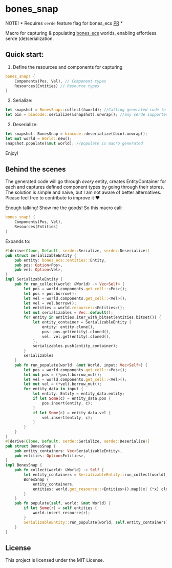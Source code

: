 # bones_snap

NOTE! * Requires `serde` feature flag for bones_ecs [PR](https://github.com/fishfolk/bones/pull/438) *

Macro for capturing & populating [bones_ecs](https://github.com/fishfolk/bones/) worlds, enabling effortless serde (de)serialization.

## Quick start:

1. Define the resources and components for capturing
```rust
bones_snap! {
    Components(Pos, Vel), // Component types
    Resources(Entities) // Resource types
}
```

2. Serialize:
```rust
let snapshot = BonesSnap::collect(&world); //Calling generated code to take a snapshot
let bin = bincode::serialize(&snapshot).unwrap(); //any serde supported serialization
```

2. Deserialize:
```rust
let snapshot: BonesSnap = bincode::deserialize(&bin).unwrap();
let mut world = World::new();
snapshot.populate(&mut world); //populate is macro generated
```

Enjoy!

## Behind the scenes
The generated code will go through *every* entity, creates EntityContainer for each and captures defined component types by going through their stores.
The solution is simple and naive, but I am not aware of better alternatives. Please feel free to contribute to improve it ❤️

Enough talking! Show me the goods! So this macro call:
```rust
bones_snap! {
    Components(Pos, Vel),
    Resources(Entities)
}
```
Expands to:
```rust
#[derive(Clone, Default, serde::Serialize, serde::Deserialize)]
pub struct SerializableEntity {
    pub entity: bones_ecs::entities::Entity,
    pub pos: Option<Pos>,
    pub vel: Option<Vel>,
}
impl SerializableEntity {
    pub fn run_collect(world: &World) -> Vec<Self> {
        let pos = world.components.get_cell::<Pos>();
        let pos = pos.borrow();
        let vel = world.components.get_cell::<Vel>();
        let vel = vel.borrow();
        let entities = world.resource::<Entities>();
        let mut serializables = Vec::default();
        for entity in entities.iter_with_bitset(entities.bitset()) {
            let entity_container = SerializableEntity {
                entity: entity.clone(),
                pos: pos.get(entity).cloned(),
                vel: vel.get(entity).cloned(),
            };
            serializables.push(entity_container);
        }
        serializables
    }
    pub fn run_populate(world: &mut World, input: Vec<Self>) {
        let pos = world.components.get_cell::<Pos>();
        let mut pos = (*pos).borrow_mut();
        let vel = world.components.get_cell::<Vel>();
        let mut vel = (*vel).borrow_mut();
        for entity_data in input {
            let entity: Entity = entity_data.entity;
            if let Some(c) = entity_data.pos {
                pos.insert(entity, c);
            }
            if let Some(c) = entity_data.vel {
                vel.insert(entity, c);
            }
        }
    }
}
#[derive(Clone, Default, serde::Serialize, serde::Deserialize)]
pub struct BonesSnap {
    pub entity_containers: Vec<SerializableEntity>,
    pub entities: Option<Entities>,
}
impl BonesSnap {
    pub fn collect(world: &World) -> Self {
        let entity_containers = SerializableEntity::run_collect(world);
        BonesSnap {
            entity_containers,
            entities: world.get_resource::<Entities>().map(|x| (*x).clone()),
        }
    }
    pub fn populate(self, world: &mut World) {
        if let Some(r) = self.entities {
            world.insert_resource(r);
        }
        SerializableEntity::run_populate(world, self.entity_containers);
    }
}
```

## License

This project is licensed under the MIT License.
